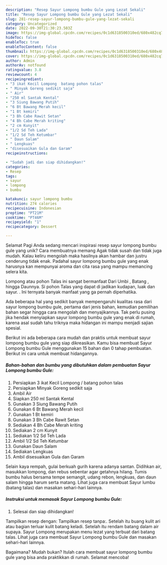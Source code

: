 ```yaml
---
description: "Resep Sayur Lompong bumbu Gule yang Lezat Sekali"
title: "Resep Sayur Lompong bumbu Gule yang Lezat Sekali"
slug: 281-resep-sayur-lompong-bumbu-gule-yang-lezat-sekali
category: Uncategorized
date: 2022-09-30T21:30:23.503Z
image: https://img-global.cpcdn.com/recipes/0c1d6318500310ed/680x482cq70/sayur-lompong-bumbu-gule-foto-resep-utama.jpg
hideToc: false
enableToc: true
enableTocContent: false
thumbnail: https://img-global.cpcdn.com/recipes/0c1d6318500310ed/680x482cq70/sayur-lompong-bumbu-gule-foto-resep-utama.jpg
cover: https://img-global.cpcdn.com/recipes/0c1d6318500310ed/680x482cq70/sayur-lompong-bumbu-gule-foto-resep-utama.jpg
author: Admin
authorAv: notfound
ratingvalue: 3.8
reviewcount: 4
recipeingredient:
- "3 ikat Kecil Lompong  batang pohon talas"
- " Minyak Goreng sedikit saja"
- " Air"
- "250 ml Santak Kental"
- "3 Siung Bawang Putih"
- "6 Bt Bawang Merah kecil"
- "1 Bt kemiri"
- "3 Bh Cabe Rawit Setan"
- "4 Bh Cabe Merah kriting"
- "2 cm Kunyit"
- "1/2 Sd Teh Lada"
- "1/2 Sd Teh Ketumbar"
- " Daun Salam"
- " Lengkuas"
- "disesuaikan Gula dan Garam"
recipeinstructions:

- "Sudah jadi dan siap dihidangkan!"
categories:
- Resep
tags:
- sayur
- lompong
- bumbu

katakunci: sayur lompong bumbu 
nutrition: 274 calories
recipecuisine: Indonesian
preptime: "PT21M"
cooktime: "PT46M"
recipeyield: "1"
recipecategory: Dessert

---
```



Selamat Pagi Anda sedang mencari inspirasi resep sayur lompong bumbu gule yang unik? Cara membuatnya memang Agak tidak susah dan tidak juga mudah. Kalau keliru mengolah maka hasilnya akan hambar dan justru cenderung tidak enak. Padahal sayur lompong bumbu gule yang enak harusnya kan mempunyai aroma dan cita rasa yang mampu memancing selera kita.


Lompong atau pohon Talas ini sangat bermanfaat Dari Umbi , Batang , hingga Daunnya. Si pohon Talas yang dapat di jadikan kudapan, luak dan sayur. . Ini ternyata banyak manfaat yang ga pernah diperhatika.

Ada beberapa hal yang sedikit banyak mempengaruhi kualitas rasa dari sayur lompong bumbu gule, pertama dari jenis bahan, kemudian pemilihan bahan segar hingga cara mengolah dan menyajikannya. Tak perlu pusing jika hendak menyiapkan sayur lompong bumbu gule yang enak di rumah, karena asal sudah tahu triknya maka hidangan ini mampu menjadi sajian spesial.


Berikut ini ada beberapa cara mudah dan praktis untuk membuat sayur lompong bumbu gule yang siap dikreasikan. Kamu bisa membuat Sayur Lompong bumbu Gule menggunakan 15 bahan dan 0 tahap pembuatan. Berikut ini cara untuk membuat hidangannya.

<!--inarticleads1-->

##### Bahan-bahan dan bumbu yang dibutuhkan dalam pembuatan Sayur Lompong bumbu Gule:

1. Persiapkan 3 ikat Kecil Lompong / batang pohon talas
1. Persiapkan  Minyak Goreng sedikit saja
1. Ambil  Air
1. Siapkan 250 ml Santak Kental
1. Gunakan 3 Siung Bawang Putih
1. Gunakan 6 Bt Bawang Merah kecil
1. Gunakan 1 Bt kemiri
1. Gunakan 3 Bh Cabe Rawit Setan
1. Sediakan 4 Bh Cabe Merah kriting
1. Sediakan 2 cm Kunyit
1. Sediakan 1/2 Sd Teh Lada
1. Ambil 1/2 Sd Teh Ketumbar
1. Gunakan  Daun Salam
1. Sediakan  Lengkuas
1. Ambil disesuaikan Gula dan Garam


Selain kaya rempah, gulai berkuah gurih karena adanya santan. Didihkan air, masukkan lompong, dan rebus sebentar agar getahnya hilang. Tumis bumbu halus bersama tempe semangit, udang rebon, lengkuas, dan daun salam hingga harum serta matang. Lihat juga cara membuat Sayur lumbu (batang talas) dan masakan sehari-hari lainnya. 

<!--inarticleads2-->

##### Instruksi untuk memasak Sayur Lompong bumbu Gule:


1. Selesai dan siap dihidangkan!

Tampilkan resep dengan: Tampilkan resep tanpa:. Setelah itu buang kulit ari atau bagian terluar kulit batang keladi. Setelah itu rendam batang dalam air supaya. Sayur Lompong merupakan menu lezat yang terbuat dari batang talas. Lihat juga cara membuat Sayur Lompong bumbu Gule dan masakan sehari-hari lainnya. 

Bagaimana? Mudah bukan? Itulah cara membuat sayur lompong bumbu gule yang bisa anda praktikkan di rumah. Selamat mencoba!
